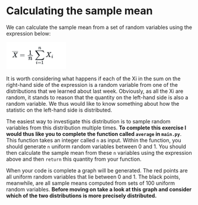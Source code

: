 # Calculating the sample mean

We can calculate the sample mean from a set of random variables using the expression below:

![](equation.png)

It is worth considering what happens if each of the Xi in the sum on the right-hand side of the expression is a random variable from one of the distributions that we learned about last week.  Obviously, as all the Xi are random, it 
stands to reason that the quantity on the left-hand side is also a random variable.  We thus would like to know something about how the statistic on the left-hand side is distributed.

The easiest way to investigate this distribution is to sample random variables from this distribution multiple times.  __To complete this exercise I would thus like you to complete the function called `average` in `main.py`__.  This function takes an integer called `n` as input.  Within the function, you should generate `n` uniform random variables between 0 and 1.  You should then calculate the sample mean from these `n` variables using the expression above and then `return` this quantity from your function.   

When your code is complete a graph will be generated.  The red points are all uniform random variables that lie between 0 and 1.  The black points, meanwhile, are all sample means computed from sets of 100 uniform random variables.  __Before moving on take a look at this graph and consider which of the two distributions is more precisely distributed.__ 
